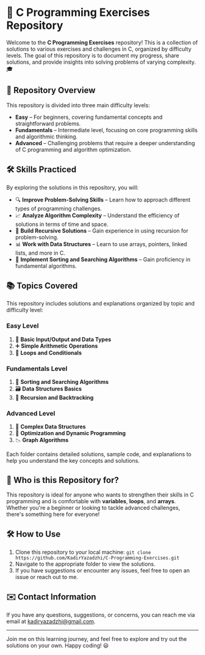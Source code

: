 # 📘 C Programming Exercises Repository

Welcome to the **C Programming Exercises** repository! This is a collection of solutions to various exercises and challenges in C, organized by difficulty levels. The goal of this repository is to document my progress, share solutions, and provide insights into solving problems of varying complexity. 🎓

## 🌟 Repository Overview

This repository is divided into three main difficulty levels:

- **Easy** – For beginners, covering fundamental concepts and straightforward problems.
- **Fundamentals** – Intermediate level, focusing on core programming skills and algorithmic thinking.
- **Advanced** – Challenging problems that require a deeper understanding of C programming and algorithm optimization.

## 🛠️ Skills Practiced

By exploring the solutions in this repository, you will:

- 🔍 **Improve Problem-Solving Skills** – Learn how to approach different types of programming challenges.
- 📈 **Analyze Algorithm Complexity** – Understand the efficiency of solutions in terms of time and space.
- 🔂 **Build Recursive Solutions** – Gain experience in using recursion for problem-solving.
- 📊 **Work with Data Structures** – Learn to use arrays, pointers, linked lists, and more in C.
- 🧠 **Implement Sorting and Searching Algorithms** – Gain proficiency in fundamental algorithms.

## 📚 Topics Covered

This repository includes solutions and explanations organized by topic and difficulty level:

### Easy Level
1. 📝 **Basic Input/Output and Data Types**
2. ➕ **Simple Arithmetic Operations**
3. 🔄 **Loops and Conditionals**

### Fundamentals Level
1. 🔀 **Sorting and Searching Algorithms**
2. 🗃️ **Data Structures Basics**
3. 🧩 **Recursion and Backtracking**

### Advanced Level
1. 📐 **Complex Data Structures**
2. 🚀 **Optimization and Dynamic Programming**
3. 📉 **Graph Algorithms**

Each folder contains detailed solutions, sample code, and explanations to help you understand the key concepts and solutions.

## 🎯 Who is this Repository for?

This repository is ideal for anyone who wants to strengthen their skills in C programming and is comfortable with **variables**, **loops**, and **arrays**. Whether you're a beginner or looking to tackle advanced challenges, there's something here for everyone!

## 🛠️ How to Use

1. Clone this repository to your local machine:
   ```git clone https://github.com/KadirYazadzhi/C-Programming-Exercises.git```
2. Navigate to the appropriate folder to view the solutions.
3. If you have suggestions or encounter any issues, feel free to open an issue or reach out to me.

## ✉️ Contact Information
If you have any questions, suggestions, or concerns, you can reach me via email at kadiryazadzhi@gmail.com.

---

Join me on this learning journey, and feel free to explore and try out the solutions on your own. Happy coding! 😃
